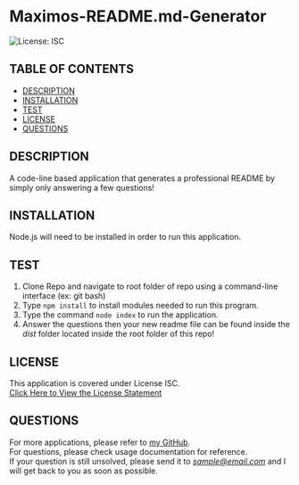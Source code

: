 # Maximos-README.md-Generator

![License: ISC](https://img.shields.io/badge/License-ISC-blue.svg)
  
## TABLE OF CONTENTS

- [DESCRIPTION](#description)<br>
- [INSTALLATION](#installation)<br>
- [TEST](#test)<br>
- [LICENSE](#license)<br>
- [QUESTIONS](#questions)
  
## DESCRIPTION

A code-line based application that generates a professional README by simply only answering a few questions!

## INSTALLATION

Node.js will need to be installed in order to run this application.
     
## TEST

1. Clone Repo and navigate to root folder of repo using a command-line interface (ex: git bash)
2. Type ``` npm install ``` to install modules needed to run this program.
3. Type the command ``` node index ``` to run the application.
4. Answer the questions then your new readme file can be found inside the *dist* folder located inside the root folder of this repo!
    
## LICENSE
 
This application is covered under License ISC.<br>
[Click Here to View the License Statement](https://opensource.org/licenses/ISC)<br>

## QUESTIONS

For more applications, please refer to [my GitHub](https://github.com/Sample-Username).<br>
For questions, please check usage documentation for reference.<br>
If your question is still unsolved, please send it to *sample@email.com* and I will get back to you as soon as possible.
